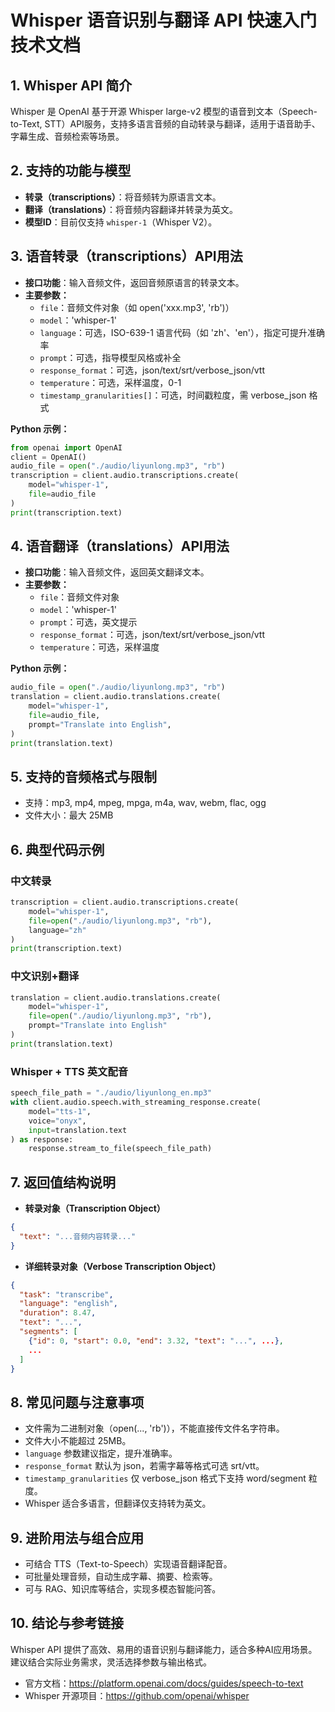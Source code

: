 # Whisper 语音识别与翻译 API 快速入门技术文档

## 1. Whisper API 简介
Whisper 是 OpenAI 基于开源 Whisper large-v2 模型的语音到文本（Speech-to-Text, STT）API服务，支持多语言音频的自动转录与翻译，适用于语音助手、字幕生成、音频检索等场景。

## 2. 支持的功能与模型
- **转录（transcriptions）**：将音频转为原语言文本。
- **翻译（translations）**：将音频内容翻译并转录为英文。
- **模型ID**：目前仅支持 `whisper-1`（Whisper V2）。

## 3. 语音转录（transcriptions）API用法
- **接口功能**：输入音频文件，返回音频原语言的转录文本。
- **主要参数：**
  - `file`：音频文件对象（如 open('xxx.mp3', 'rb')）
  - `model`：'whisper-1'
  - `language`：可选，ISO-639-1 语言代码（如 'zh'、'en'），指定可提升准确率
  - `prompt`：可选，指导模型风格或补全
  - `response_format`：可选，json/text/srt/verbose_json/vtt
  - `temperature`：可选，采样温度，0-1
  - `timestamp_granularities[]`：可选，时间戳粒度，需 verbose_json 格式

**Python 示例：**
```python
from openai import OpenAI
client = OpenAI()
audio_file = open("./audio/liyunlong.mp3", "rb")
transcription = client.audio.transcriptions.create(
    model="whisper-1",
    file=audio_file
)
print(transcription.text)
```

## 4. 语音翻译（translations）API用法
- **接口功能**：输入音频文件，返回英文翻译文本。
- **主要参数：**
  - `file`：音频文件对象
  - `model`：'whisper-1'
  - `prompt`：可选，英文提示
  - `response_format`：可选，json/text/srt/verbose_json/vtt
  - `temperature`：可选，采样温度

**Python 示例：**
```python
audio_file = open("./audio/liyunlong.mp3", "rb")
translation = client.audio.translations.create(
    model="whisper-1",
    file=audio_file,
    prompt="Translate into English",
)
print(translation.text)
```

## 5. 支持的音频格式与限制
- 支持：mp3, mp4, mpeg, mpga, m4a, wav, webm, flac, ogg
- 文件大小：最大 25MB

## 6. 典型代码示例
### 中文转录
```python
transcription = client.audio.transcriptions.create(
    model="whisper-1",
    file=open("./audio/liyunlong.mp3", "rb"),
    language="zh"
)
print(transcription.text)
```

### 中文识别+翻译
```python
translation = client.audio.translations.create(
    model="whisper-1",
    file=open("./audio/liyunlong.mp3", "rb"),
    prompt="Translate into English"
)
print(translation.text)
```

### Whisper + TTS 英文配音
```python
speech_file_path = "./audio/liyunlong_en.mp3"
with client.audio.speech.with_streaming_response.create(
    model="tts-1",
    voice="onyx",
    input=translation.text
) as response:
    response.stream_to_file(speech_file_path)
```

## 7. 返回值结构说明
- **转录对象（Transcription Object）**
```json
{
  "text": "...音频内容转录..."
}
```
- **详细转录对象（Verbose Transcription Object）**
```json
{
  "task": "transcribe",
  "language": "english",
  "duration": 8.47,
  "text": "...",
  "segments": [
    {"id": 0, "start": 0.0, "end": 3.32, "text": "...", ...},
    ...
  ]
}
```

## 8. 常见问题与注意事项
- 文件需为二进制对象（open(..., 'rb')），不能直接传文件名字符串。
- 文件大小不能超过 25MB。
- `language` 参数建议指定，提升准确率。
- `response_format` 默认为 json，若需字幕等格式可选 srt/vtt。
- `timestamp_granularities` 仅 verbose_json 格式下支持 word/segment 粒度。
- Whisper 适合多语言，但翻译仅支持转为英文。

## 9. 进阶用法与组合应用
- 可结合 TTS（Text-to-Speech）实现语音翻译配音。
- 可批量处理音频，自动生成字幕、摘要、检索等。
- 可与 RAG、知识库等结合，实现多模态智能问答。

## 10. 结论与参考链接
Whisper API 提供了高效、易用的语音识别与翻译能力，适合多种AI应用场景。建议结合实际业务需求，灵活选择参数与输出格式。

- 官方文档：https://platform.openai.com/docs/guides/speech-to-text
- Whisper 开源项目：https://github.com/openai/whisper 